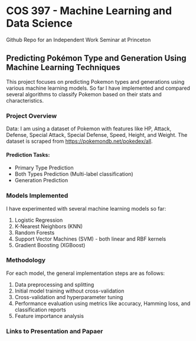 # COS 397 - Machine Learning and Data Science 
Github Repo for an Independent Work Seminar at Princeton

## Predicting Pokémon Type and Generation Using Machine Learning Techniques 
This project focuses on predicting Pokemon types and generations using various machine learning models. So far I have implemented and compared several algorithms to classify Pokemon based on their stats and characteristics.
### Project Overview
Data: I am using a dataset of Pokemon with features like HP, Attack, Defense, Special Attack, Special Defense, Speed, Height, and Weight. The dataset is scraped from https://pokemondb.net/pokedex/all. 

#### Prediction Tasks:
- Primary Type Prediction
- Both Types Prediction (Multi-label classification)
- Generation Prediction

### Models Implemented
I have experimented with several machine learning models so far:
1. Logistic Regression
2. K-Nearest Neighbors (KNN)
3. Random Forests
4. Support Vector Machines (SVM) - both linear and RBF kernels
5. Gradient Boosting (XGBoost)

### Methodology
For each model, the general implementation steps are as follows:
1. Data preprocessing and splitting
2. Initial model training without cross-validation
3. Cross-validation and hyperparameter tuning
4. Performance evaluation using metrics like accuracy, Hamming loss, and classification reports
5. Feature importance analysis

### Links to Presentation and Papaer

